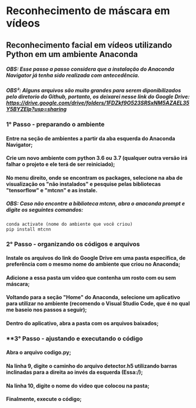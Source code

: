 # Reconhecimento de máscara em vídeos
## Reconhecimento facial em vídeos utilizando Python em um ambiente Anaconda

##### OBS: Esse passo a passo considera que a instalação do Anaconda Navigator já tenha sido realizada com antecedência.
##### OBS²: Alguns arquivos são muito grandes para serem diponibilizados pelo diretorio do Github, portanto, os deixarei nesse link do Google Drive: https://drive.google.com/drive/folders/1FDZkf9O523SRSxNM5AZAEL35Y5BYZElp?usp=sharing

### **1° Passo - preparando o ambiente**

#### Entre na seção de ambientes a partir da aba esquerda do Anaconda Navigator;
#### Crie um novo ambiente com python 3.6 ou 3.7 (qualquer outra versão irá falhar o projeto e ele terá de ser reiniciado);
#### No menu direito, onde se encontram os packages, selecione na aba de visualização os "não instalados" e pesquise pelas bibliotecas "tensorflow" e "mtcnn" e as instale.
##### OBS: Caso não encontre a biblioteca mtcnn, abra o anaconda prompt e digite os seguintes comandos:
```
conda activate (nome do ambiente que você criou)
pip install mtcnn
```
### **2° Passo - organizando os códigos e arquivos**

#### Instale os arquivos do link do Google Drive em uma pasta específica, de preferência com o mesmo nome do ambiente que criou no Anaconda;
#### Adicione a essa pasta um vídeo que contenha um rosto com ou sem máscara;
#### Voltando para a seção "Home" do Anaconda, selecione um aplicativo para utilizar no ambiente (recomendo o Visual Studio Code, que é no qual me baseio nos passos a seguir);
#### Dentro do aplicativo, abra a pasta com os arquivos baixados;

### **3° Passo - ajustando e executando o código
#### Abra o arquivo codigo.py;
#### Na linha 9, digite o caminho do arquivo detector.h5 utilizando barras inclinadas para a direita ao invés da esquerda (Essa:/);
#### Na linha 10, digite o nome do video que colocou na pasta;
#### Finalmente, execute o código;
